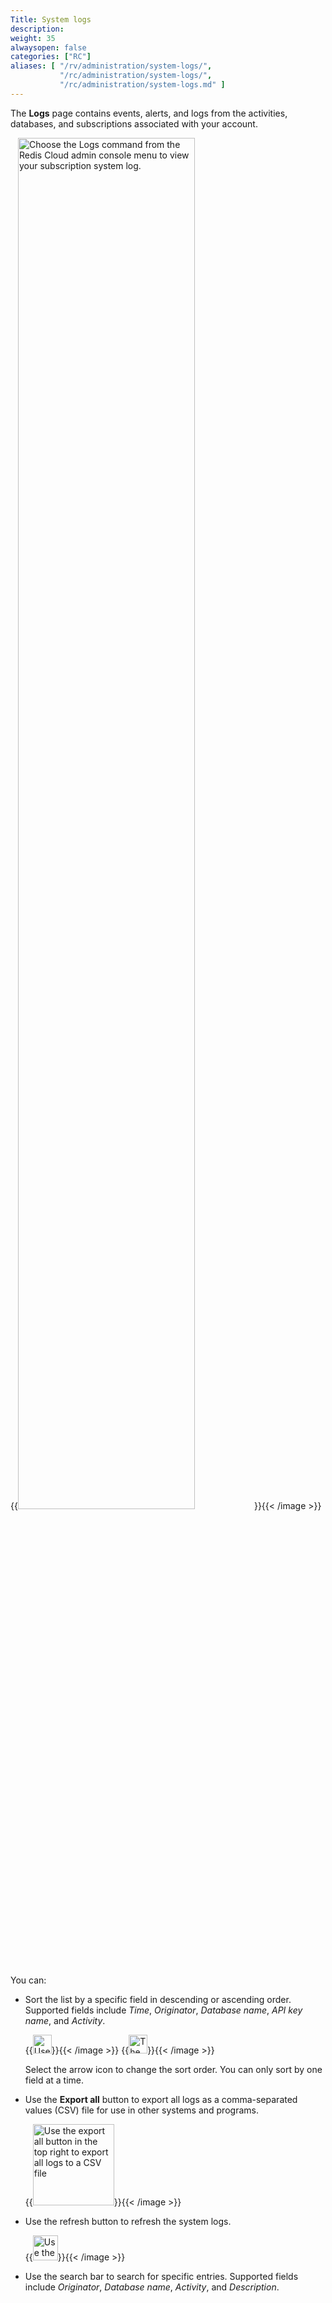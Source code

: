 ```yaml
---
Title: System logs
description:
weight: 35
alwaysopen: false
categories: ["RC"]
aliases: [ "/rv/administration/system-logs/",
           "/rc/administration/system-logs/",
           "/rc/administration/system-logs.md" ]
---
```

The **Logs** page contains events, alerts, and logs from the activities, databases, and subscriptions associated with your account.

{{<image filename="images/rc/system-logs.png" alt="Choose the Logs command from the Redis Cloud admin console menu to view your subscription system log." width="75%">}}{{< /image >}} 

You can:

* Sort the list by a specific field in descending or ascending order. Supported fields include *Time*, *Originator*, *Database name*, *API key name*, and *Activity*.

    {{<image filename="images/rc/icon-database-list-sort-ascending.png" alt="Use the arrows in the list header to sort the list." width="30px">}}{{< /image >}}&nbsp;{{<image filename="images/rc/icon-database-list-sort-descending.png" alt="The direction of the arrow corresponds to the direction of the sort." width="30px">}}{{< /image >}}    
    
    Select the arrow icon to change the sort order.  You can only sort by one field at a time.

* Use the **Export all** button to export all logs as a comma-separated values (CSV) file for use in other systems and programs.

    {{<image filename="images/rc/system-logs-export.png" alt="Use the export all button in the top right to export all logs to a CSV file" width="130px">}}{{< /image >}} 

* Use the refresh button to refresh the system logs.

    {{<image filename="images/rc/system-logs-refresh.png" alt="Use the refresh button in the top right to refresh the system logs" width="40px">}}{{< /image >}}

* Use the search bar to search for specific entries. Supported fields include *Originator*, *Database name*, *Activity*, and *Description*.